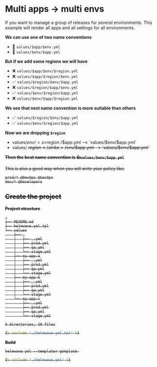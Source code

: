 # Multi apps -> multi envs

If you want to manage a group of releases for several environments.
This example will render all apps and all settings for all environments.

**We can use one of two name conventions**

- 🤔 `values/$app/$env.yml`
- 🤔 `values/$env/$app.yml`

**But if we add some regions we will have**

- ❌ `values/$app/$env/$region.yml`
- ❌ `values/$app/$region/$env.yml`
- ✅ `values/$region/$env/$app.yml`
- ❌ `values/$region/$app/$env.yml`
- ✅ `values/$env/$region/$app.yml`
- ❌ `values/$env/$app/$region.yml`

**We see that next name convention is more suitable than others**

- ✅ `values/$region/$env/$app.yml`
- ✅ `values/$env/$region/$app.yml`

**Now we are dropping `$region`**

- values/$env/ <s>$region</s> /$app.yml –>  `values/$env/$app.yml`
- values/ <strike>$region</strike> /$env/$app.yml –>  `values/$env/$app.yml`

**Then the best name convention is 👍`values/$env/$app.yml`**

This is also a good way when you will write your policy like:

```
prod/* @DevOps @SecOps
dev/* @Developers
```


## Create the project

**Project structure**

```shell
.
├── README.md
├── helmwave.yml.tpl
└── values
    ├── _
    │   ├── _.yml
    │   ├── prod.yml
    │   ├── qa.yml
    │   └── stage.yml
    ├── my-app-a
    │   ├── _.yml
    │   ├── prod.yml
    │   ├── qa.yml
    │   └── stage.yml
    ├── my-app-b
    │   ├── _.yml
    │   ├── prod.yml
    │   ├── qa.yml
    │   └── stage.yml
    └── my-app-c
        ├── _.yml
        ├── prod.yml
        ├── qa.yml
        └── stage.yml

6 directories, 18 files
```


```yaml title="helmwave.yml.tpl"
{% include "./helmwave.yml.tpl" %}
```

**Build**

```shell
helmwave yml --templater gomplate 
```

```yaml title="helmwave.yml"
{% include "./helmwave.yml" %}
```

